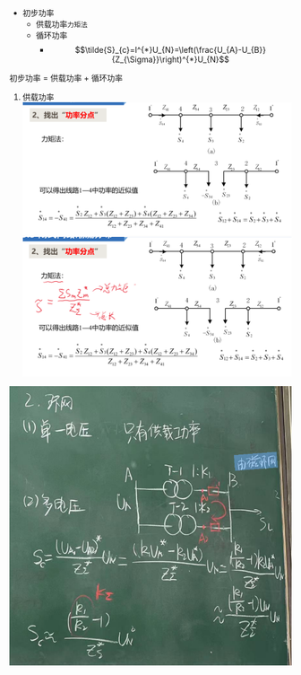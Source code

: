 #


- 初步功率
  - 供载功率`力矩法`
  - 循环功率
    - $$\tilde{S}_{c}=I^{*}U_{N}=\left(\frac{U_{A}-U_{B}}{Z_{\Sigma}}\right)^{*}U_{N}$$

初步功率 = 供载功率 + 循环功率

1. 供载功率
![alt text](image-11.png)
![alt text](image-12.png)

![alt text](image-13.png)
